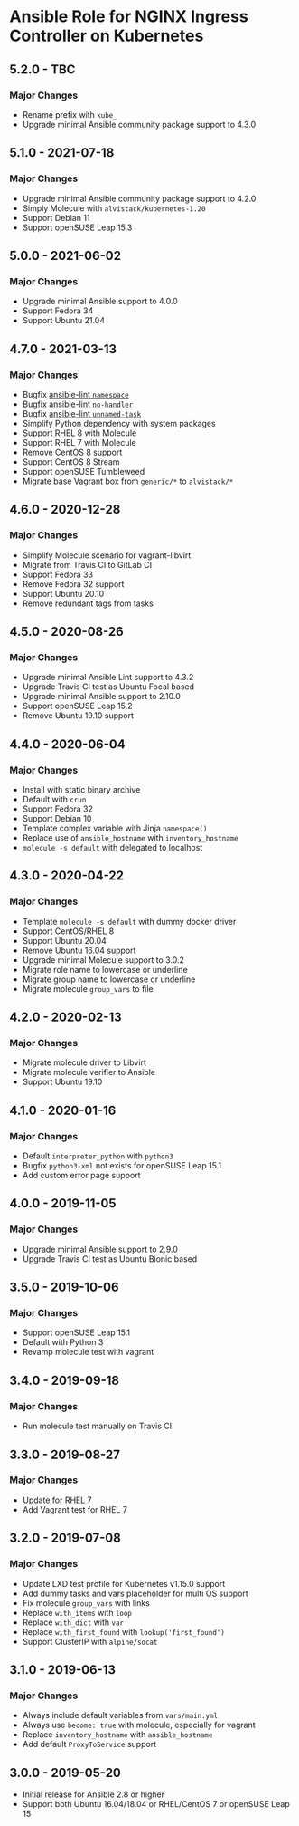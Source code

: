 # Ansible Role for NGINX Ingress Controller on Kubernetes

## 5.2.0 - TBC

### Major Changes

  - Rename prefix with `kube_`
  - Upgrade minimal Ansible community package support to 4.3.0

## 5.1.0 - 2021-07-18

### Major Changes

  - Upgrade minimal Ansible community package support to 4.2.0
  - Simply Molecule with `alvistack/kubernetes-1.20`
  - Support Debian 11
  - Support openSUSE Leap 15.3

## 5.0.0 - 2021-06-02

### Major Changes

  - Upgrade minimal Ansible support to 4.0.0
  - Support Fedora 34
  - Support Ubuntu 21.04

## 4.7.0 - 2021-03-13

### Major Changes

  - Bugfix [ansible-lint `namespace`](https://github.com/ansible-community/ansible-lint/pull/1451)
  - Bugfix [ansible-lint `no-handler`](https://github.com/ansible-community/ansible-lint/pull/1402)
  - Bugfix [ansible-lint `unnamed-task`](https://github.com/ansible-community/ansible-lint/pull/1413)
  - Simplify Python dependency with system packages
  - Support RHEL 8 with Molecule
  - Support RHEL 7 with Molecule
  - Remove CentOS 8 support
  - Support CentOS 8 Stream
  - Support openSUSE Tumbleweed
  - Migrate base Vagrant box from `generic/*` to `alvistack/*`

## 4.6.0 - 2020-12-28

### Major Changes

  - Simplify Molecule scenario for vagrant-libvirt
  - Migrate from Travis CI to GitLab CI
  - Support Fedora 33
  - Remove Fedora 32 support
  - Support Ubuntu 20.10
  - Remove redundant tags from tasks

## 4.5.0 - 2020-08-26

### Major Changes

  - Upgrade minimal Ansible Lint support to 4.3.2
  - Upgrade Travis CI test as Ubuntu Focal based
  - Upgrade minimal Ansible support to 2.10.0
  - Support openSUSE Leap 15.2
  - Remove Ubuntu 19.10 support

## 4.4.0 - 2020-06-04

### Major Changes

  - Install with static binary archive
  - Default with `crun`
  - Support Fedora 32
  - Support Debian 10
  - Template complex variable with Jinja `namespace()`
  - Replace use of `ansible_hostname` with `inventory_hostname`
  - `molecule -s default` with delegated to localhost

## 4.3.0 - 2020-04-22

### Major Changes

  - Template `molecule -s default` with dummy docker driver
  - Support CentOS/RHEL 8
  - Support Ubuntu 20.04
  - Remove Ubuntu 16.04 support
  - Upgrade minimal Molecule support to 3.0.2
  - Migrate role name to lowercase or underline
  - Migrate group name to lowercase or underline
  - Migrate molecule `group_vars` to file

## 4.2.0 - 2020-02-13

### Major Changes

  - Migrate molecule driver to Libvirt
  - Migrate molecule verifier to Ansible
  - Support Ubuntu 19.10

## 4.1.0 - 2020-01-16

### Major Changes

  - Default `interpreter_python` with `python3`
  - Bugfix `python3-xml` not exists for openSUSE Leap 15.1
  - Add custom error page support

## 4.0.0 - 2019-11-05

### Major Changes

  - Upgrade minimal Ansible support to 2.9.0
  - Upgrade Travis CI test as Ubuntu Bionic based

## 3.5.0 - 2019-10-06

### Major Changes

  - Support openSUSE Leap 15.1
  - Default with Python 3
  - Revamp molecule test with vagrant

## 3.4.0 - 2019-09-18

### Major Changes

  - Run molecule test manually on Travis CI

## 3.3.0 - 2019-08-27

### Major Changes

  - Update for RHEL 7
  - Add Vagrant test for RHEL 7

## 3.2.0 - 2019-07-08

### Major Changes

  - Update LXD test profile for Kubernetes v1.15.0 support
  - Add dummy tasks and vars placeholder for multi OS support
  - Fix molecule `group_vars` with links
  - Replace `with_items` with `loop`
  - Replace `with_dict` with `var`
  - Replace `with_first_found` with `lookup('first_found')`
  - Support ClusterIP with `alpine/socat`

## 3.1.0 - 2019-06-13

### Major Changes

  - Always include default variables from `vars/main.yml`
  - Always use `become: true` with molecule, especially for vagrant
  - Replace `inventory_hostname` with `ansible_hostname`
  - Add default `ProxyToService` support

## 3.0.0 - 2019-05-20

  - Initial release for Ansible 2.8 or higher
  - Support both Ubuntu 16.04/18.04 or RHEL/CentOS 7 or openSUSE Leap 15
